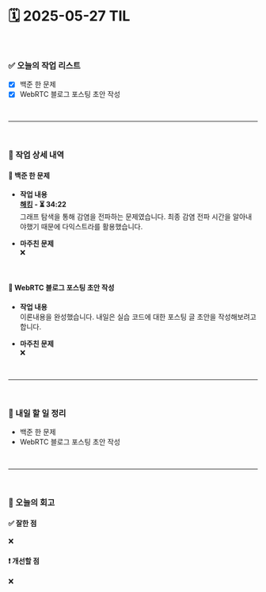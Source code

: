 # 🗓️ 2025-05-27 TIL

<br>

### ✅ 오늘의 작업 리스트  
- [x] 백준 한 문제
- [x] WebRTC 블로그 포스팅 초안 작성

<br>

---

<br>

### 📌 작업 상세 내역  

#### 🔹 백준 한 문제
- **작업 내용**<br>
**[해킹](https://www.acmicpc.net/problem/10282) - ⏳ 34:22**<br>
그래프 탐색을 통해 감염을 전파하는 문제였습니다. 최종 감염 전파 시간을 알아내야했기 때문에 다익스트라를 활용했습니다.

- **마주친 문제**<br>
❌

<br>

#### 🔹 WebRTC 블로그 포스팅 초안 작성
- **작업 내용**<br>
이론내용을 완성했습니다. 내일은 실습 코드에 대한 포스팅 글 초안을 작성해보려고 합니다.

- **마주친 문제**<br>
❌

<br>

---

<br>

### 🚀 내일 할 일 정리  

- 백준 한 문제
- WebRTC 블로그 포스팅 초안 작성

<br>

---

<br>

### 🧐 오늘의 회고  

#### ✅ 잘한 점
❌

#### ❗ 개선할 점
❌


<br><br><br>